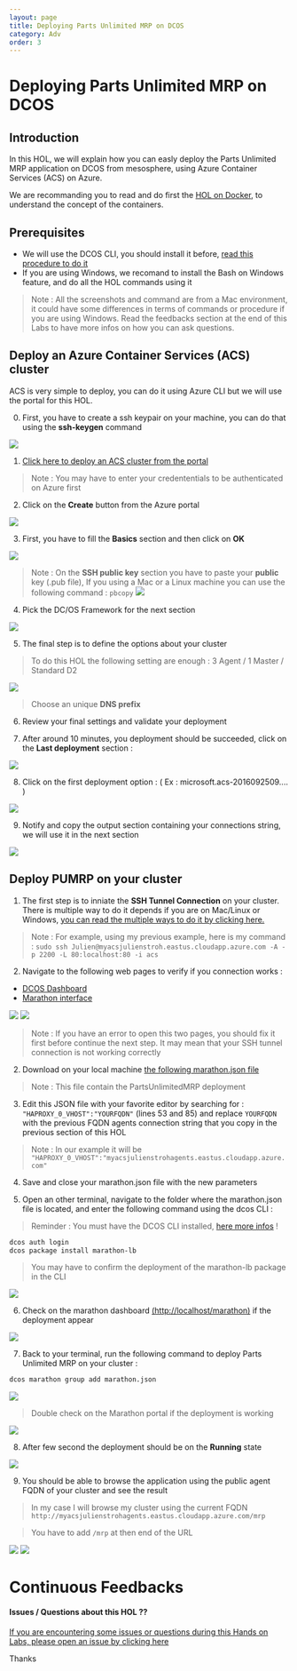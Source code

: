 ```yaml
---
layout: page
title: Deploying Parts Unlimited MRP on DCOS
category: Adv
order: 3
---
```


# Deploying Parts Unlimited MRP on DCOS #

## Introduction #

In this HOL, we will explain how you can easly deploy the Parts Unlimited MRP application on DCOS from mesosphere, using Azure Container Services (ACS) on Azure.

We are recommanding you to read and do first the [HOL on Docker](https://microsoft.github.io/PartsUnlimitedMRP/adv/adv-21-Docker.html), to understand the concept of the containers.

## Prerequisites ##

* We will use the DCOS CLI, you should install it before, [read this procedure to do it](https://docs.mesosphere.com/1.7/usage/cli/install/)
* If you are using Windows, we recomand to install the Bash on Windows feature, and do all the HOL commands using it

> Note : All the screenshots and command are from a Mac environment, it could have some differences in terms of commands or procedure if you are using Windows. Read the feedbacks section at the end of this Labs to have more infos on how you can ask questions.

## Deploy an Azure Container Services (ACS) cluster

ACS is very simple to deploy, you can do it using Azure CLI but we will use the portal for this HOL.

0. First, you have to create a ssh keypair on your machine, you can do that using the **ssh-keygen** command

  ![](../assets/acs/ssh-keygen.png)

1. [Click here to deploy an ACS cluster from the portal](https://portal.azure.com/#create/microsoft.acs)
  > Note : You may have to enter your credententials to be authenticated on Azure first

2. Click on the **Create** button from the Azure portal

  ![](../assets/acs/Azure_Home.png)

3. First, you have to fill the **Basics** section and then click on **OK**

  ![](../assets/acs/acs_basics.png)

  >Note : On the **SSH public key** section you have to paste your **public** key (.pub file), If you using a Mac or a Linux machine you can use the following command : `pbcopy`
  ![](../assets/acs/pbcopy.png)

4. Pick the DC/OS Framework for the next section

  ![](../assets/acs/dcos_framework.png)

5. The final step is to define the options about your cluster
  >To do this HOL the following setting are enough : 3 Agent / 1 Master / Standard D2

  ![](../assets/acs/acs_options.png)

  > Choose an unique **DNS prefix** 

6. Review your final settings and validate your deployment

7. After around 10 minutes, you deployment should be succeeded, click on the **Last deployment** section :

  ![](../assets/acs/acs_deploySuccess.png)

8. Click on the first deployment option : ( Ex : microsoft.acs-2016092509.... )

  ![](../assets/acs/acs_deployed.png)

9. Notify and copy the output section containing your connections string, we will use it in the next section

  ![](../assets/acs/acs_FQDN.png)

## Deploy PUMRP on your cluster ##

1. The first step is to inniate the **SSH Tunnel Connection** on your cluster. There is multiple way to do it depends if you are on Mac/Linux or Windows, [you can read the multiple ways to do it by clicking here.](https://azure.microsoft.com/en-us/documentation/articles/container-service-connect/)

  >Note : For example, using my previous example, here is my command : `sudo ssh Julien@myacsjulienstroh.eastus.cloudapp.azure.com -A -p 2200 -L 80:localhost:80 -i acs`

2. Navigate to the following web pages to verify if you connection works :
  * [DCOS Dashboard](http://localhost)
  * [Marathon interface](http://localhost/marathon)

  ![](../assets/acs/DCOS_dashboard.png)
  ![](../assets/acs/Marathon_Dashboard.png)

  > Note : If you have an error to open this two pages, you should fix it first before continue the next step. It may mean that your SSH tunnel connection is not working correctly

2. Download on your local machine [the following marathon.json file](../assets/acs/env/marathon.json)
  >Note : This file contain the PartsUnlimitedMRP deployment

3.  Edit this JSON file with your favorite editor by searching for : `"HAPROXY_0_VHOST":"YOURFQDN"` (lines 53 and 85) and replace `YOURFQDN` with the previous FQDN agents connection string that you copy in the previous section of this HOL
  > Note : In our example it will be `"HAPROXY_0_VHOST":"myacsjulienstrohagents.eastus.cloudapp.azure.com"`

4. Save and close your marathon.json file with the new parameters

5. Open an other terminal, navigate to the folder where the marathon.json file is located, and enter the following command using the dcos CLI :
  > Reminder : You must have the DCOS CLI installed, [here more infos](https://docs.mesosphere.com/1.7/usage/cli/install/) !

  ````bash
  dcos auth login
  dcos package install marathon-lb
  ````

> You may have to confirm the deployment of the marathon-lb package in the CLI

  ![](../assets/acs/marathonlb_install.png)

6. Check on the marathon dashboard [(http://localhost/marathon)](http://localhost/marathon) if the deployment appear

  ![](../assets/acs/acs_marathonlb_deployed.png)

7. Back to your terminal, run the following command to deploy Parts Unlimited MRP on your cluster :

  ````bash
  dcos marathon group add marathon.json
  ````

  ![](../assets/acs/dcosCLI.png)

  > Double check on the Marathon portal if the deployment is working

  ![](../assets/acs/pumrp_deploying.png)

8. After few second the deployment should be on the **Running** state

  ![](../assets/acs/pumrp_running.png)

9. You should be able to browse the application using the public agent FQDN of your cluster and see the result

  > In my case I will browse my cluster using the current FQDN `http://myacsjulienstrohagents.eastus.cloudapp.azure.com/mrp`
  
  > You have to add `/mrp` at then end of the URL

  ![](../assets/acs/pumrp_deployed1.png)
  ![](../assets/acs/pumrp_browse.png)

# Continuous Feedbacks

#### Issues / Questions about this HOL ??

[If you are encountering some issues or questions during this Hands on Labs, please open an issue by clicking here](https://github.com/Microsoft/PartsUnlimitedMRP/issues)

Thanks